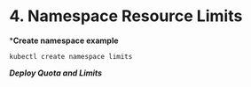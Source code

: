 # 4. Namespace Resource Limits


***Create namespace example**

```
kubectl create namespace limits
```

***Deploy Quota and Limits***





